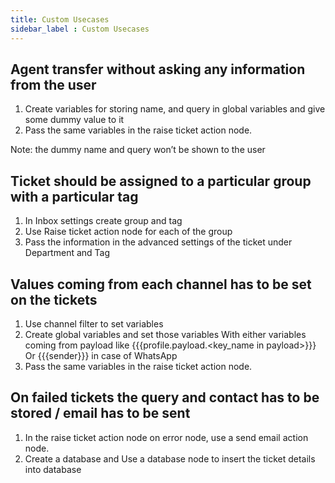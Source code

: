 ```yaml
---
title: Custom Usecases
sidebar_label : Custom Usecases
---
```


## Agent transfer without asking any information from the user

1. Create variables for storing name, and query in global variables and give some dummy value to it
2. Pass the same variables in the raise ticket action node.

Note: the dummy name and query won’t be shown to the user

## Ticket should be assigned to a particular group with a particular tag

1. In Inbox settings create group and tag
2. Use Raise ticket action node for each of the group
3. Pass the information in the advanced settings of the ticket under Department and Tag 

## Values coming from each channel has to be set on the tickets

1. Use channel filter to set variables 
2. Create global variables and set those variables
With either variables coming from payload like {{{profile.payload.<key_name in payload>}}}
Or {{{sender}}} in case of WhatsApp
3. Pass the same variables in the raise ticket action node.

## On failed tickets the query and contact has to be stored / email has to be sent

1. In the raise ticket action node on error node, use a send email action node.
2. Create a database and Use a database node to insert the ticket details into database





